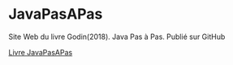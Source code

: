 
# JavaPasAPas
Site Web du livre Godin(2018). Java Pas à Pas. Publié sur GitHub

<a href="JavaPasAPas.mht">Livre JavaPasAPas</a> 
